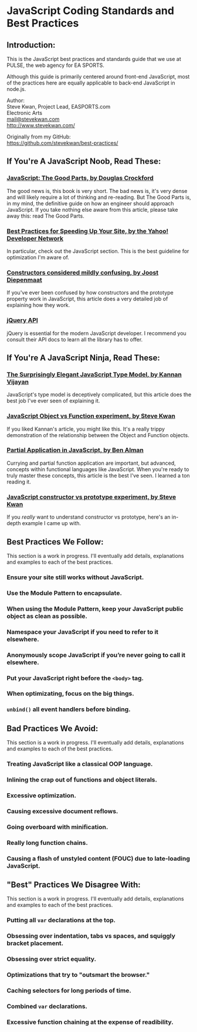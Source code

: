 # JavaScript Coding Standards and Best Practices

## Introduction:

This is the JavaScript best practices and standards guide that we use at PULSE, the web agency for EA SPORTS.

Although this guide is primarily centered around front-end JavaScript, most of the practices here are equally applicable to back-end JavaScript in node.js.

Author:  
Steve Kwan, Project Lead, EASPORTS.com  
Electronic Arts  
<mail@stevekwan.com>  
<http://www.stevekwan.com/>

Originally from my GitHub:  
<https://github.com/stevekwan/best-practices/>

## If You're A JavaScript Noob, Read These:

### [JavaScript: The Good Parts, by Douglas Crockford][good-parts]
The good news is, this book is very short.  The bad news is, it's very dense and will likely require a lot of thinking and re-reading.  But The Good Parts is, in my mind, the definitive guide on how an engineer should approach JavaScript.  If you take nothing else aware from this article, please take away this: read The Good Parts.

### [Best Practices for Speeding Up Your Site, by the Yahoo! Developer Network][yahoo-speed]
In particular, check out the JavaScript section.  This is the best guideline for optimization I'm aware of.

### [Constructors considered mildly confusing, by Joost Diepenmaat][constructors-confusing]
If you've ever been confused by how constructors and the prototype property work in JavaScript, this article does a very detailed job of explaining how they work.

### [jQuery API][jquery-api]
jQuery is essential for the modern JavaScript developer.  I recommend you consult their API docs to learn all the library has to offer.

## If You're A JavaScript Ninja, Read These:

### [The Surprisingly Elegant JavaScript Type Model, by Kannan Vijayan][javascript-type]
JavaScript's type model is deceptively complicated, but this article does the best job I've ever seen of explaining it.

### [JavaScript Object vs Function experiment, by Steve Kwan][object-function-experiment]
If you liked Kannan's article, you might like this.  It's a really trippy demonstration of the relationship between the Object and Function objects.

### [Partial Application in JavaScript, by Ben Alman][partial-application]
Currying and partial function application are important, but advanced, concepts within functional languages like JavaScript.  When you're ready to truly master these concepts, this article is the best I've seen.  I learned a ton reading it.

### [JavaScript constructor vs prototype experiment, by Steve Kwan][constructor-prototype-experiment]
If you _really_ want to understand constructor vs prototype, here's an in-depth example I came up with.

## Best Practices We Follow:
This section is a work in progress.  I'll eventually add details, explanations and examples to each of the best practices.

### Ensure your site still works without JavaScript.
<!--
* In particular, links...progressive enhancement URL?
-->

### Use the Module Pattern to encapsulate.
<!--
* Provides scope
* Provides public/private support
* By default, works best for singletons (but can be used for true OOP)
-->

### When using the Module Pattern, keep your JavaScript public object as clean as possible.
<!--
* Avoid polluting the global namespace.
-->

### Namespace your JavaScript if you need to refer to it elsewhere.

### Anonymously scope JavaScript if you’re never going to call it elsewhere.

### Put your JavaScript right before the `<body>` tag.
<!--
There are exceptions, such as preventing FOUC.  Generally OK as the JS doesn't
do any waiting for Ajax calls, major DOM restructuring, or number crunching.
-->

### When optimizating, focus on the big things.
<!--
* Document reflows
* Events that get fired ALL THE TIME (eg on resizing)
* Minimizing HTTP requests (and even this is becoming less important than in the past)
* Lazy loading big assets
-->

### `unbind()` all event handlers before binding.
<!--
* Not strictly required, but a good defensive coding practices to prevent events from stacking up.
* jQuery event functions stack, they don't replace.
-->

## Bad Practices We Avoid:
This section is a work in progress.  I'll eventually add details, explanations and examples to each of the best practices.

### Treating JavaScript like a classical OOP language.
<!--
* Prototypal, not classical...read The Good Parts for more info
* Classical OOP results in ugly and complicated JavaScript
* Don't create crazy object structures in JS
    * Rely on the DOM as your object model, or
    * Rely on JSON REST results as your object model.
-->

### Inlining the crap out of functions and object literals.
<!--
* Bad because it leads to major readability issues
* Also bad because it prevents you from accessing inline functions in the future.  And you usually need to if you want to safely unbind() before you bind()
-->

### Excessive optimization.
<!--
* Caching selectors, especially long-term (at most cache for only a function's lifetime)
* Going nuts with minification
-->

### Causing excessive document reflows.

### Going overboard with minification.
<!--
Discuss how some pieces need to be cached across all pages on the site.
-->

### Really long function chains.
<!--
* Avoid chains where you can't detect `null`/`undefined` mid-chain.
-->

### Causing a flash of unstyled content (FOUC) due to late-loading JavaScript.
<!--
* Wait until all content on the page has been loaded (can be detrimental to the UX)
* Put some of the "styling" scripts in the <head> (be wary that this can be a VERY bad practice...)
* CSS3 or JS fade-ins
-->

## "Best" Practices We Disagree With:
This section is a work in progress.  I'll eventually add details, explanations and examples to each of the best practices.
<!--
Many of these come from: [JS adolescence][js-adolescence]
-->

### Putting all `var` declarations at the top.
<!--
Provide example of how this can cause bugs
-->

### Obsessing over indentation, tabs vs spaces, and squiggly bracket placement.

### Obsessing over strict equality.

### Optimizations that try to "outsmart the browser."
<!--
* Inevitably go out of vogue quickly, eg. domain sharding, minimizing HTTP requests (although this is still important)
-->

### Caching selectors for long periods of time.
<!--
Provide example of how this can cause problems
-->

### Combined `var` declarations.

### Excessive function chaining at the expense of readibility.

<!-- My CSS documentation -->
[css-gotchas]: https://github.com/stevekwan/best-practices/blob/master/css/gotchas.md
[css-best-practices]:https://github.com/stevekwan/best-practices/blob/master/css/best-practices.md
[css-style-guide]:https://github.com/stevekwan/best-practices/blob/master/css/style-guide.md

<!-- My JavaScript documentation -->
[javascript-gotchas]: https://github.com/stevekwan/best-practices/blob/master/javascript/gotchas.md
[javascript-best-practices]: https://github.com/stevekwan/best-practices/blob/master/javascript/best-practices.md
[javascript-style-guide]:https://github.com/stevekwan/best-practices/blob/master/javascript/style-guide.md
[object-function-experiment]: https://github.com/stevekwan/experiments/blob/master/javascript/object-vs-function.html
[constructor-prototype-experiment]: https://github.com/stevekwan/experiments/blob/master/javascript/constructor-vs-prototype.html

<!-- External documentation -->
[good-parts]: http://shop.oreilly.com/product/9780596517748.do
[constructors-confusing]: http://joost.zeekat.nl/constructors-considered-mildly-confusing.html
[jquery-api]: http://api.jquery.com/
[javascript-type]: http://vijayan.ca/blog/2012/02/21/javascript-type-model/
[partial-application]: http://benalman.com/news/2012/09/partial-application-in-javascript/
[js-adolescence]: http://james.padolsey.com/javascript/js-adolescence/
[yahoo-speed]: http://developer.yahoo.com/performance/rules.html
